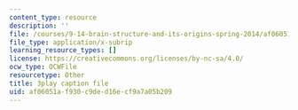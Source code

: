 ```yaml
---
content_type: resource
description: ''
file: /courses/9-14-brain-structure-and-its-origins-spring-2014/af06051af930c9ded16ecf9a7a05b209_555117.srt
file_type: application/x-subrip
learning_resource_types: []
license: https://creativecommons.org/licenses/by-nc-sa/4.0/
ocw_type: OCWFile
resourcetype: Other
title: 3play caption file
uid: af06051a-f930-c9de-d16e-cf9a7a05b209
---
```

